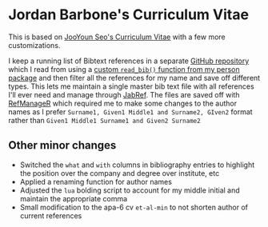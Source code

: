 # Jordan Barbone's Curriculum Vitae

This is based on [JooYoun Seo's Curriculum Vitae](https://github.com/jooyoungseo/jy_CV) with a few more customizations.

I keep a running list of Bibtext references in a separate [GitHub repository](github.com/jmbarbone/bib-references) which I read from using a [custom `read_bib()` function from my person package](https://github.com/jmbarbone/jordan/blob/master/R/read-bib.R) and then filter all the references for my name and save off different types.
This lets me maintain a single master bib text file with all references I'll ever need and manage through [JabRef](https://www.jabref.org/).
The files are saved off with [RefManageR](https://github.com/ropensci/RefManageR) which required me to make some changes to the author names as I prefer `Surname1, Given1 Middle1 and Surname2, GIven2` format rather than `Given1 Middle1 Surname1 and Given2 Surname2`

## Other minor changes

* Switched the `what` and `with` columns in bibliography entries to highlight the position over the company and degree over institute, etc
* Applied a renaming function for author names
* Adjusted the `lua` bolding script to account for my middle initial and maintain the appropriate comma
* Small modification to the apa-6 cv `et-al-min` to not shorten author of current references

